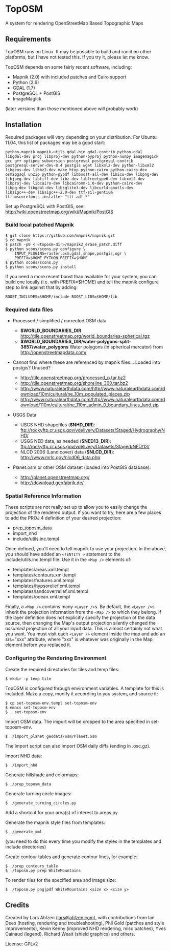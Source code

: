 # TopOSM #

A system for rendering OpenStreetMap Based Topographic Maps


## Requirements ##

TopOSM runs on Linux. It may be possible to build and run it on other platforms, but I have not tested this. If you try it, please let me know.

TopOSM depends on some fairly recent software, including:

* Mapnik (2.0) with included patches and Cairo support
* Python (2.6)
* GDAL (1.7)
* PostgreSQL + PostGIS
* ImageMagick

(later versions than those mentioned above will probably work)


## Installation ##

Required packages will vary depending on your distribution. For Ubuntu 11.04, this list of packages may be a good start:

    python-mapnik mapnik-utils gdal-bin gdal-contrib python-gdal
    libgdal-dev proj libproj-dev python-pyproj python-numpy imagemagick
    gcc g++ optipng subversion postgresql postgresql-contrib
    postgresql-server-dev-8.4 postgis wget libxml2-dev python-libxml2
    libgeos-dev libbz2-dev make htop python-cairo python-cairo-dev
    osm2pgsql unzip python-pypdf libboost-all-dev libicu-dev libpng-dev
    libjpeg-dev libtiff-dev libz-dev libfreetype6-dev libxml2-dev
    libproj-dev libcairo-dev libcairomm-1.0-dev python-cairo-dev
    libpq-dev libgdal-dev libsqlite3-dev libcurl4-gnutls-dev
    libsigc++-dev libsigc++-2.0-dev ttf-sil-gentium
    ttf-mscorefonts-installer "ttf-adf-*"

Set up PostgreSQL with PostGIS, see:
http://wiki.openstreetmap.org/wiki/Mapnik/PostGIS


### Build local patched Mapnik ###

```
$ git clone https://github.com/mapnik/mapnik.git
$ cd mapnik
$ patch -p0 < <toposm-dir>/mapnik2_erase_patch.diff
$ python scons/scons.py configure \
    INPUT_PLUGINS=raster,osm,gdal,shape,postgis,ogr \
    PREFIX=$HOME PYTHON_PREFIX=$HOME
$ python scons/scons.py
$ python scons/scons.py install
```

If you need a more recent boost than available for your system, you can build one locally (i.e. with PREFIX=$HOME) and tell the mapnik configure step to link against that by adding:

```
BOOST_INCLUDES=$HOME/include BOOST_LIBS=$HOME/lib
```


### Required data files ###

* Processed / simplified / corrected OSM data
  * __$WORLD_BOUNDARIES_DIR__ http://tile.openstreetmap.org/world_boundaries-spherical.tgz
  * __$WORLD_BOUNDARIES_DIR/water-polygons-split-3857/water_polygons__ Water polygons (in spherical mercator) from http://openstreetmapdata.com/
* Cannot find where these are referenced by mapnik files... Loaded into postgis? Unused? 
  * http://tile.openstreetmap.org/processed_p.tar.bz2
  * http://tile.openstreetmap.org/shoreline_300.tar.bz2
  * http://www.naturalearthdata.com/http//www.naturalearthdata.com/download/10m/cultural/ne_10m_populated_places.zip
  * http://www.naturalearthdata.com/http//www.naturalearthdata.com/download/110m/cultural/ne_110m_admin_0_boundary_lines_land.zip

* USGS Data
  * USGS NHD shapefiles (__$NHD_DIR__): ftp://rockyftp.cr.usgs.gov/vdelivery/Datasets/Staged/Hydrography/NHD/
  * USGS NED data, as needed (__$NED13_DIR__): ftp://rockyftp.cr.usgs.gov/vdelivery/Datasets/Staged/NED/13/
  * NLCD 2006 (Land cover) data (__$NLCD_DIR__): http://www.mrlc.gov/nlcd06_data.php
* Planet.osm or other OSM dataset (loaded into PostGIS database):
  * http://planet.openstreetmap.org/
  * http://download.geofabrik.de/


### Spatial Reference Information ###

These scripts are not really set up to allow you to easily change the projection of the rendered output. If you want
to try, here are a few places to add the PROJ.4 definition of your desired projection: 

* prep_toposm_data
* import_nhd
* include/utils.inc.templ

Once defined, you'll need to tell mapnik to use your projection. In the above, you should have added an `<!ENTITY >` statement to the include/utils.inc.templ file. Use it in the `<Map />` elements of:

* templates/areas.xml.templ
* templates/contours.xml.templ
* templates/features.xml.templ
* templates/hypsorelief.xml.templ
* templates/landcoverrelief.xml.templ
* templates/ocean.xml.templ

Finally, a `<Map />` contains many `<Layer />`s. By default, the `<Layer />`s inherit the projection information from 
the `<Map />` to which they belong. If the layer definition does not explicitly specify the projection of the data source, 
then changing the Map's output projection silently changed the _assumed_ projection of all your input data. This is almost
certainly not what you want. You must visit each `<Layer />` element inside the map and add an srs="xxx" attribute, 
where "xxx" is whatever was originally in the Map element before you replaced it.
  
### Configuring the Rendering Environment ###

Create the required directories for tiles and temp files:

```
$ mkdir -p temp tile
```

TopOSM is configured through environment variables. A template for this is included. Make a copy, modify it according to you system, and source it:

```
$ cp set-toposm-env.templ set-toposm-env
$ emacs set-toposm-env
$ . set-toposm-env
```

Import OSM data. The import will be cropped to the area specified in set-toposm-env.
```
$ ./import_planet geodata/osm/Planet.osm
```

The import script can also import OSM daily diffs (ending in .osc.gz).


Import NHD data:
```
$ ./import_nhd
```

Generate hillshade and colormaps:
```
$ ./prep_toposm_data
```
Generate turning circle images:
```
$ ./generate_turning_circles.py
```


Add a shortcut for your area(s) of interest to areas.py.

Generate the mapnik style files from templates:
```
$ ./generate_xml
```
(you need to do this every time you modify the styles in the
templates and include directories)

Create contour tables and generate contour lines, for example:
```
$ ./prep_contours_table
$ ./toposm.py prep WhiteMountains
```

To render tiles for the specified area and image size:
```
$ ./toposm.py png|pdf WhiteMountains <size x> <size y>
```

## Credits ##

Created by Lars Ahlzen (lars@ahlzen.com), with contributions from Ian Dees (hosting, rendering and troubleshooting), Phil Gold (patches and style improvements), Kevin Kenny (improved NHD rendering, misc patches), Yves Cainaud (legend), Richard Weait (shield graphics) and others.

License: GPLv2
